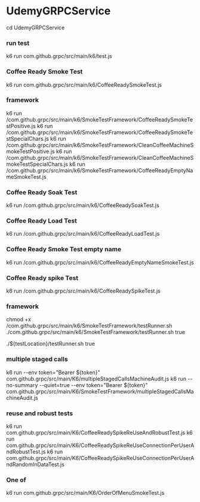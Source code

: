 # UdemyGRPCService

cd UdemyGRPCService

### run test
k6 run com.github.grpc/src/main/k6/test.js


### Coffee Ready Smoke Test
k6 run com.github.grpc/src/main/k6/CoffeeReadySmokeTest.js

### framework
k6 run /com.github.grpc/src/main/k6/SmokeTestFramework/CoffeeReadySmokeTestPositive.js
k6 run /com.github.grpc/src/main/k6/SmokeTestFramework/CoffeeReadySmokeTestSpecialChars.js
k6 run /com.github.grpc/src/main/k6/SmokeTestFramework/CleanCoffeeMachineSmokeTestPositive.js
k6 run /com.github.grpc/src/main/k6/SmokeTestFramework/CleanCoffeeMachineSmokeTestSpecialChars.js
k6 run /com.github.grpc/src/main/k6/SmokeTestFramework/CoffeeReadyEmptyNameSmokeTest.js
### Coffee Ready Soak Test
k6 run /com.github.grpc/src/main/k6/CoffeeReadySoakTest.js

### Coffee Ready Load Test
k6 run /com.github.grpc/src/main/k6/CoffeeReadyLoadTest.js

### Coffee Ready Smoke Test empty name 
k6 run /com.github.grpc/src/main/k6/CoffeeReadyEmptyNameSmokeTest.js

### Coffee Ready spike Test
k6 run /com.github.grpc/src/main/k6/CoffeeReadySpikeTest.js

### framework
chmod +x /com.github.grpc/src/main/k6/SmokeTestFramework/testRunner.sh
./com.github.grpc/src/main/k6/SmokeTestFramework/testRunner.sh true

./${testLocation}/testRunner.sh true

### multiple staged calls 
k6 run --env token="Bearer ${token}" com.github.grpc/src/main/K6/multipleStagedCallsMachineAudit.js
k6 run --no-summary --quiet=true --env token="Bearer ${token}" com.github.grpc/src/main/K6/SmokeTestFramework/multipleStagedCallsMachineAudit.js

### reuse and robust tests
k6 run com.github.grpc/src/main/K6/CoffeeReadySpikeReUseAndRobustTest.js
k6 run com.github.grpc/src/main/K6/CoffeeReadySpikeReUseConnectionPerUserAndRobustTest.js
k6 run com.github.grpc/src/main/K6/CoffeeReadySpikeReUseConnectionPerUserAndRandomInDataTest.js


### One of
k6 run com.github.grpc/src/main/K6/OrderOfMenuSmokeTest.js